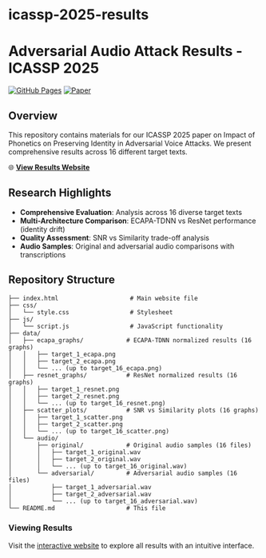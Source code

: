 # icassp-2025-results

# Adversarial Audio Attack Results - ICASSP 2025

[![GitHub Pages](https://img.shields.io/badge/GitHub%20Pages-Live-brightgreen)]((https://daniyalkabir.github.io/icassp-2025-results/))
[![Paper](https://img.shields.io/badge/Paper-ICASSP%202025-blue)]()

## Overview

This repository contains materials for our ICASSP 2025 paper on Impact of Phonetics on Preserving Identity in Adversarial Voice Attacks. We present comprehensive results across 16 different target texts.

🌐 **[View Results Website]((https://daniyalkabir.github.io/icassp-2025-results/))**

## Research Highlights

- **Comprehensive Evaluation**: Analysis across 16 diverse target texts
- **Multi-Architecture Comparison**: ECAPA-TDNN vs ResNet performance (identity drift)
- **Quality Assessment**: SNR vs Similarity trade-off analysis
- **Audio Samples**: Original and adversarial audio comparisons with transcriptions

## Repository Structure

```
├── index.html                    # Main website file
├── css/
│   └── style.css                 # Stylesheet
├── js/
│   └── script.js                 # JavaScript functionality
├── data/
│   ├── ecapa_graphs/            # ECAPA-TDNN normalized results (16 graphs)
│   │   ├── target_1_ecapa.png
│   │   ├── target_2_ecapa.png
│   │   └── ... (up to target_16_ecapa.png)
│   ├── resnet_graphs/           # ResNet normalized results (16 graphs)
│   │   ├── target_1_resnet.png
│   │   ├── target_2_resnet.png
│   │   └── ... (up to target_16_resnet.png)
│   ├── scatter_plots/           # SNR vs Similarity plots (16 graphs)
│   │   ├── target_1_scatter.png
│   │   ├── target_2_scatter.png
│   │   └── ... (up to target_16_scatter.png)
│   └── audio/
│       ├── original/            # Original audio samples (16 files)
│       │   ├── target_1_original.wav
│       │   ├── target_2_original.wav
│       │   └── ... (up to target_16_original.wav)
│       └── adversarial/         # Adversarial audio samples (16 files)
│           ├── target_1_adversarial.wav
│           ├── target_2_adversarial.wav
│           └── ... (up to target_16_adversarial.wav)
└── README.md                    # This file
```


### Viewing Results
Visit the [interactive website]([https://daniyalkabir.github.io/icassp-2025-results/]) to explore all results with an intuitive interface.

